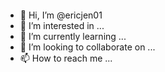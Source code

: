 <p align="center"><a href="https://ericjen01.github.io"><img width="70%" scr="./assets/handle01.png"></a></p>

- 👋 Hi, I’m @ericjen01
- 👀 I’m interested in ...
- 🌱 I’m currently learning ...
- 💞️ I’m looking to collaborate on ...
- 📫 How to reach me ...

<!---
ericjen01/ericjen01 is a ✨ special ✨ repository because its `README.md` (this file) appears on your GitHub profile.
You can click the Preview link to take a look at your changes.
--->
